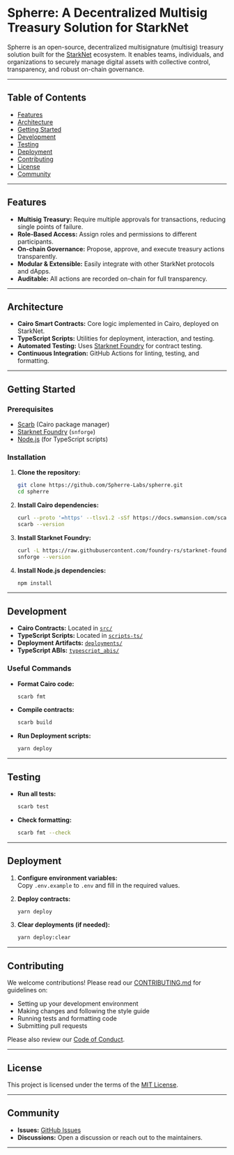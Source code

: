 # Spherre: A Decentralized Multisig Treasury Solution for StarkNet


Spherre is an open-source, decentralized multisignature (multisig) treasury solution built for the [StarkNet](https://www.starknet.io/) ecosystem. It enables teams, individuals, and organizations to securely manage digital assets with collective control, transparency, and robust on-chain governance.

---

## Table of Contents

- [Features](#features)
- [Architecture](#architecture)
- [Getting Started](#getting-started)
- [Development](#development)
- [Testing](#testing)
- [Deployment](#deployment)
- [Contributing](#contributing)
- [License](#license)
- [Community](#community)

---

## Features

- **Multisig Treasury:** Require multiple approvals for transactions, reducing single points of failure.
- **Role-Based Access:** Assign roles and permissions to different participants.
- **On-chain Governance:** Propose, approve, and execute treasury actions transparently.
- **Modular & Extensible:** Easily integrate with other StarkNet protocols and dApps.
- **Auditable:** All actions are recorded on-chain for full transparency.

---

## Architecture

- **Cairo Smart Contracts:** Core logic implemented in Cairo, deployed on StarkNet.
- **TypeScript Scripts:** Utilities for deployment, interaction, and testing.
- **Automated Testing:** Uses [Starknet Foundry](https://github.com/foundry-rs/starknet-foundry) for contract testing.
- **Continuous Integration:** GitHub Actions for linting, testing, and formatting.

---

## Getting Started

### Prerequisites

- [Scarb](https://docs.swmansion.com/scarb/) (Cairo package manager)
- [Starknet Foundry](https://github.com/foundry-rs/starknet-foundry) (`snforge`)
- [Node.js](https://nodejs.org/) (for TypeScript scripts)

### Installation

1. **Clone the repository:**
   ```bash
   git clone https://github.com/Spherre-Labs/spherre.git
   cd spherre
   ```

2. **Install Cairo dependencies:**
   ```bash
   curl --proto '=https' --tlsv1.2 -sSf https://docs.swmansion.com/scarb/install.sh | sh
   scarb --version
   ```

3. **Install Starknet Foundry:**
   ```bash
   curl -L https://raw.githubusercontent.com/foundry-rs/starknet-foundry/master/scripts/install.sh | sh
   snforge --version
   ```

4. **Install Node.js dependencies:**
   ```bash
   npm install
   ```

---

## Development

- **Cairo Contracts:** Located in [`src/`](src/)
- **TypeScript Scripts:** Located in [`scripts-ts/`](scripts-ts/)
- **Deployment Artifacts:** [`deployments/`](deployments/)
- **TypeScript ABIs:** [`typescript_abis/`](typescript_abis/)

### Useful Commands

- **Format Cairo code:**
  ```bash
  scarb fmt
  ```
- **Compile contracts:**
  ```bash
  scarb build
  ```
- **Run Deployment scripts:**
  ```bash
  yarn deploy
  ```

---

## Testing

- **Run all tests:**
  ```bash
  scarb test
  ```

- **Check formatting:**
  ```bash
  scarb fmt --check
  ```

---

## Deployment

1. **Configure environment variables:**  
   Copy `.env.example` to `.env` and fill in the required values.

2. **Deploy contracts:**
   ```bash
   yarn deploy
   ```

3. **Clear deployments (if needed):**
   ```bash
   yarn deploy:clear
   ```

---

## Contributing

We welcome contributions! Please read our [CONTRIBUTING.md](CONTRIBUTING.md) for guidelines on:

- Setting up your development environment
- Making changes and following the style guide
- Running tests and formatting code
- Submitting pull requests

Please also review our [Code of Conduct](CODE_OF_CONDUCT.md).

---

## License

This project is licensed under the terms of the [MIT License](LICENSE.md).

---

## Community

- **Issues:** [GitHub Issues](https://github.com/Spherre-Labs/spherre/issues)
- **Discussions:** Open a discussion or reach out to the maintainers.


---